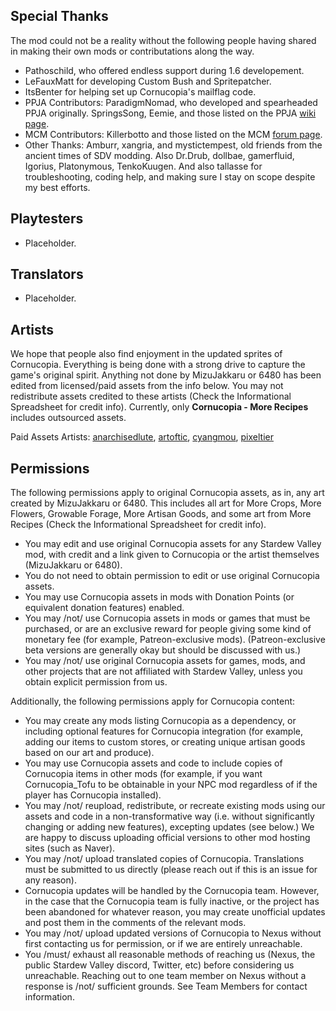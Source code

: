 ﻿## Special Thanks
The mod could not be a reality without the following people having shared in making their own mods or contributations along the way.

* Pathoschild, who offered endless support during 1.6 developement.
* LeFauxMatt for developing Custom Bush and Spritepatcher.
* ItsBenter for helping set up Cornucopia's mailflag code.
* PPJA Contributors: ParadigmNomad, who developed and spearheaded PPJA originally. SpringsSong, Eemie, and those listed on the PPJA [wiki page](https://github.com/paradigmnomad/PPJA/wiki/Artist-Credits).
* MCM Contributors: Killerbotto and those listed on the MCM [forum page](https://community.playstarbound.com/threads/more-crops-mod-even-more-crops-mod-updated-20-04.111944/).
* Other Thanks: Amburr, xangria, and mystictempest, old friends from the ancient times of SDV modding. Also Dr.Drub, dollbae, gamerfluid, Igorius, Platonymous, TenkoKuugen. And also tallasse for troubleshooting, coding help, and making sure I stay on scope despite my best efforts.

## Playtesters

* Placeholder.

## Translators

* Placeholder.

## Artists
We hope that people also find enjoyment in the updated sprites of Cornucopia. Everything is being done with a strong drive to capture the game's original spirit. Anything not done by MizuJakkaru or 6480 has been edited from licensed/paid assets from the info below. You may not redistribute assets credited to these artists (Check the Informational Spreadsheet for credit info). Currently, only **Cornucopia - More Recipes** includes outsourced assets.

Paid Assets Artists: [anarchisedlute](https://anarchisedlute.itch.io/), [artoftic](https://artoftic.itch.io/), [cyangmou](https://cyangmou.itch.io/), [pixeltier](https://pixeltier.itch.io/)

## Permissions
The following permissions apply to original Cornucopia assets, as in, any art created by MizuJakkaru or 6480. This includes all art for More Crops, More Flowers, Growable Forage, More Artisan Goods, and some art from More Recipes (Check the Informational Spreadsheet for credit info).

* You may edit and use original Cornucopia assets for any Stardew Valley mod, with credit and a link given to Cornucopia or the artist themselves (MizuJakkaru or 6480).
* You do not need to obtain permission to edit or use original Cornucopia assets.
* You may use Cornucopia assets in mods with Donation Points (or equivalent donation features) enabled.
* You may /not/ use Cornucopia assets in mods or games that must be purchased, or are an exclusive reward for people giving some kind of monetary fee (for example, Patreon-exclusive mods). (Patreon-exclusive beta versions are generally okay but should be discussed with us.)
* You may /not/ use original Cornucopia assets for games, mods, and other projects that are not affiliated with Stardew Valley, unless you obtain explicit permission from us.

Additionally, the following permissions apply for Cornucopia content:
* You may create any mods listing Cornucopia as a dependency, or including optional features for Cornucopia integration (for example, adding our items to custom stores, or creating unique artisan goods based on our art and produce).
* You may use Cornucopia assets and code to include copies of Cornucopia items in other mods (for example, if you want Cornucopia_Tofu to be obtainable in your NPC mod regardless of if the player has Cornucopia installed).
* You may /not/ reupload, redistribute, or recreate existing mods using our assets and code in a non-transformative way (i.e. without significantly changing or adding new features), excepting updates (see below.) We are happy to discuss uploading official versions to other mod hosting sites (such as Naver).
* You may /not/ upload translated copies of Cornucopia. Translations must be submitted to us directly (please reach out if this is an issue for any reason).
* Cornucopia updates will be handled by the Cornucopia team. However, in the case that the Cornucopia team is fully inactive, or the project has been abandoned for whatever reason, you may create unofficial updates and post them in the comments of the relevant mods.
* You may /not/ upload updated versions of Cornucopia to Nexus without first contacting us for permission, or if we are entirely unreachable.
* You /must/ exhaust all reasonable methods of reaching us (Nexus, the public Stardew Valley discord, Twitter, etc) before considering us unreachable. Reaching out to one team member on Nexus without a response is /not/ sufficient grounds. See Team Members for contact information.


